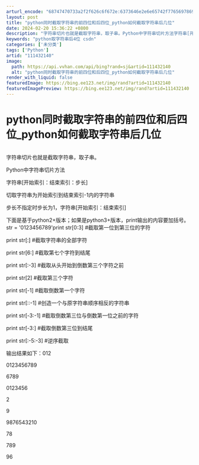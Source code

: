 ```yaml
---
arturl_encode: "68747470733a2f2f626c6f672e:6373646e2e6e65742f77656978696e5f33393533373239382f:61727469636c652f64657461696c732f313131343332313430"
layout: post
title: "python同时截取字符串的前四位和后四位_python如何截取字符串后几位"
date: 2024-02-20 15:36:22 +0800
description: "字符串切片也就是截取字符串，取子串。Python中字符串切片方法字符串[开始索引：结束索引：步长]切"
keywords: "python取字符串后4位 csdn"
categories: ['未分类']
tags: ['Python']
artid: "111432140"
image:
  path: https://api.vvhan.com/api/bing?rand=sj&artid=111432140
  alt: "python同时截取字符串的前四位和后四位_python如何截取字符串后几位"
render_with_liquid: false
featuredImage: https://bing.ee123.net/img/rand?artid=111432140
featuredImagePreview: https://bing.ee123.net/img/rand?artid=111432140
---
```


# python同时截取字符串的前四位和后四位\_python如何截取字符串后几位

![]()

字符串切片也就是截取字符串，取子串。

Python中字符串切片方法

字符串[开始索引：结束索引：步长]

切取字符串为开始索引到结束索引-1内的字符串

步长不指定时步长为1，字符串[开始索引：结束索引]

下面是基于python2+版本；如果是python3+版本，print输出的内容要加括号。str = '0123456789'print str[0:3] #截取第一位到第三位的字符

print str[:] #截取字符串的全部字符

print str[6:] #截取第七个字符到结尾

print str[:-3] #截取从头开始到倒数第三个字符之前

print str[2] #截取第三个字符

print str[-1] #截取倒数第一个字符

print str[::-1] #创造一个与原字符串顺序相反的字符串

print str[-3:-1] #截取倒数第三位与倒数第一位之前的字符

print str[-3:] #截取倒数第三位到结尾

print str[:-5:-3] #逆序截取

输出结果如下：012

0123456789

6789

0123456

2

9

9876543210

78

789

96